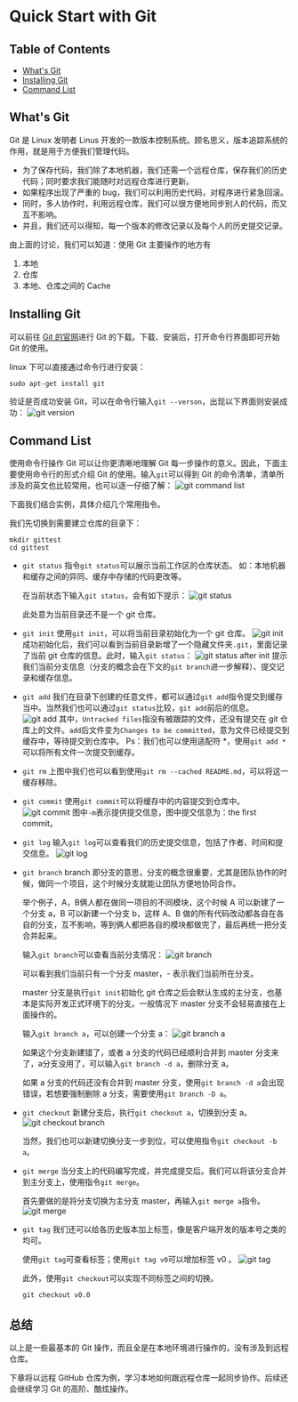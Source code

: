 <!-- omit in toc -->
# Quick Start with Git

<!-- omit in toc -->
## Table of Contents

- [What's Git](#whats-git)
- [Installing Git](#installing-git)
- [Command List](#command-list)

## What's Git

Git 是 Linux 发明者 Linus 开发的一款版本控制系统。顾名思义，版本追踪系统的作用，就是用于方便我们管理代码。

- 为了保存代码，我们除了本地机器，我们还需一个远程仓库，保存我们的历史代码；同时要求我们能随时对远程仓库进行更新。
- 如果程序出现了严重的 bug，我们可以利用历史代码，对程序进行紧急回滚。
- 同时，多人协作时，利用远程仓库，我们可以很方便地同步别人的代码，而又互不影响。
- 并且，我们还可以得知，每一个版本的修改记录以及每个人的历史提交记录。

由上面的讨论，我们可以知道：使用 Git 主要操作的地方有

1. 本地
2. 仓库
3. 本地、仓库之间的 Cache

## Installing Git

可以前往 [Git 的官网](https://git-scm.com/)进行 Git 的下载。下载、安装后，打开命令行界面即可开始 Git 的使用。

linux 下可以直接通过命令行进行安装：

```shell
sudo apt-get install git
```

验证是否成功安装 Git，可以在命令行输入```git --verson```，出现以下界面则安装成功：
![git version](/images/git-version.png)

## Command List

使用命令行操作 Git 可以让你更清晰地理解 Git 每一步操作的意义。因此，下面主要使用命令行的形式介绍 Git 的使用。输入```git```可以得到 Git 的命令清单，清单所涉及的英文也比较常用，也可以逐一仔细了解：
![git command list](/images/git-command-list.png)

下面我们结合实例，具体介绍几个常用指令。

我们先切换到需要建立仓库的目录下：

```shell
mkdir gittest
cd gittest
```

- ```git status```
    指令```git status```可以展示当前工作区的仓库状态。
    如：本地机器和缓存之间的异同、缓存中存储的代码更改等。

    在当前状态下输入```git status```，会有如下提示：
    ![git status](/images/git-status.png)

    此处意为当前目录还不是一个 git 仓库。

- ```git init```
    使用```git init```，可以将当前目录初始化为一个 git 仓库。
    ![git init](/images/git-init.png)
    成功初始化后，我们可以看到当前目录新增了一个隐藏文件夹```.git```，里面记录了当前 git 仓库的信息。此时，输入```git status```：
    ![git status after init](/images/git-status-aft-init.png)
    提示我们当前分支信息（分支的概念会在下文的```git branch```进一步解释）、提交记录和缓存信息。

- ```git add```
    我们在目录下创建的任意文件，都可以通过```git add```指令提交到缓存当中。当然我们也可以通过```git status```比较，```git add```前后的信息。
    ![git add](/images/git-add.png)
    其中，```Untracked files```指没有被跟踪的文件，还没有提交在 git 仓库上的文件。```add```后文件变为```Changes to be committed```，意为文件已经提交到缓存中，等待提交到仓库中。
    Ps：我们也可以使用适配符 *，使用```git add *```可以将所有文件一次提交到缓存。

- ```git rm```
    上图中我们也可以看到使用```git rm --cached README.md```，可以将这一缓存移除。

- ```git commit```
    使用```git commit```可以将缓存中的内容提交到仓库中。
    ![git commit](/images/git-commit.png)
    图中```-m```表示提供提交信息，图中提交信息为：the first commit。

- ```git log```
    输入```git log```可以查看我们的历史提交信息，包括了作者、时间和提交信息。
    ![git log](/images/git-log.png)

- ```git branch```
    branch 即分支的意思，分支的概念很重要，尤其是团队协作的时候，做同一个项目，这个时候分支就能让团队方便地协同合作。

    举个例子，A，B俩人都在做同一项目的不同模块，这个时候 A 可以新建了一个分支 a，B 可以新建一个分支 b，这样 A、B 做的所有代码改动都各自在各自的分支，互不影响，等到俩人都把各自的模块都做完了，最后再统一把分支合并起来。

    输入```git branch```可以查看当前分支情况：
    ![git branch](/images/git-branch.png)

    可以看到我们当前只有一个分支 master，\- 表示我们当前所在分支。

    master 分支是执行```git init```初始化 git 仓库之后会默认生成的主分支，也基本是实际开发正式环境下的分支。一般情况下 master 分支不会轻易直接在上面操作的。

    输入```git branch a```，可以创建一个分支 a：
    ![git branch a](/images/git-branch-a.png)

    如果这个分支新建错了，或者 a 分支的代码已经顺利合并到 master 分支来了，a分支没用了，可以输入```git branch -d a```，删除分支 a。

    如果 a 分支的代码还没有合并到 master 分支，使用```git branch -d a```会出现错误，若想要强制删除 a 分支，需要使用```git branch -D a```。

- ```git checkout```
    新建分支后，执行```git checkout a```，切换到分支 a。
    ![git checkout branch](/images/git-checkout-branch.png)

    当然，我们也可以新建切换分支一步到位，可以使用指令```git checkout -b a```。

- ```git merge```
    当分支上的代码编写完成，并完成提交后。我们可以将该分支合并到主分支上，使用指令```git merge```。

    首先要做的是将分支切换为主分支 master，再输入```git merge a```指令。
    ![git merge](/images/git-merge.png)

- ```git tag```
    我们还可以给各历史版本加上标签，像是客户端开发的版本号之类的均可。

    使用```git tag```可查看标签；使用```git tag v0```可以增加标签 v0 。
    ![git tag](/images/git-tag.png)

    此外，使用```git checkout```可以实现不同标签之间的切换。

    ```shell
    git checkout v0.0
    ```

## 总结

以上是一些最基本的 Git 操作，而且全是在本地环境进行操作的，没有涉及到远程仓库。

下章将以远程 GitHub 仓库为例，学习本地如何跟远程仓库一起同步协作。后续还会继续学习 Git 的高阶、酷炫操作。

